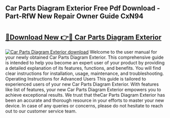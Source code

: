 ## Car Parts Diagram Exterior Free Pdf Download - Part-RfW New Repair Owner Guide CxN94

# <h2><a href="http://dfkbjmu.blite.top/?on=Car+Parts+Diagram+Exterior">🔗Download New 👉🔴 Car Parts Diagram Exterior</a></h2>

[![Car Parts Diagram Exterior download](https://i.imgur.com/lujVjoI.png)](http://dfkbjmu.blite.top/?on=Car+Parts+Diagram+Exterior)
Welcome to the user manual for your newly obtained Car Parts Diagram Exterior. This comprehensive guide is intended to help you become an expert user of your product by providing a detailed explanation of its features, functions, and benefits. You will find clear instructions for installation, usage, maintenance, and troubleshooting. Operating Instructions for Advanced Users This guide is tailored to experienced users of your new Car Parts Diagram Exterior. With features like list of features, your new Car Parts Diagram Exterior empowers you to achieve exceptional results. We trust that theCar Parts Diagram Exterior has been an accurate and thorough resource in your efforts to master your new device. In case of any queries or concerns, please do not hesitate to reach out to our customer service team.
